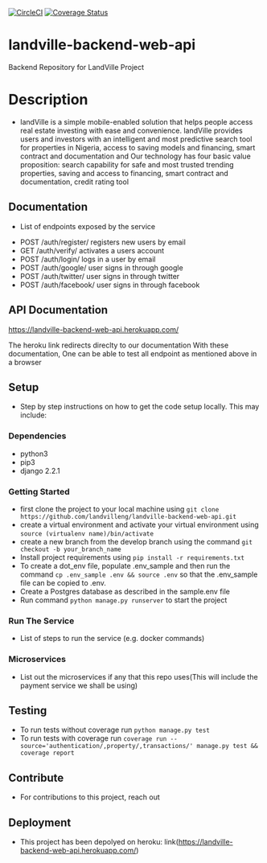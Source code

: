[![CircleCI](https://circleci.com/gh/landvilleng/landville-backend-web-api.svg?style=svg&circle-token=0b67e7bdea3b38a5b4be3154613c500fb0ba12db)](https://circleci.com/gh/landvilleng/landville-backend-web-api) [![Coverage Status](https://coveralls.io/repos/github/landvilleng/landville-backend-web-api/badge.svg?branch=develop&t=8IKdIj)](https://coveralls.io/github/landvilleng/landville-backend-web-api?branch=develop)

# landville-backend-web-api

Backend Repository for LandVille Project

# Description

- landVille is a simple mobile-enabled solution that helps people access real estate investing with ease and convenience. landVille provides users and investors with an intelligent and most predictive search tool for properties in Nigeria, access to saving models and financing, smart contract and documentation and Our technology has four basic value proposition: search capability for safe and most trusted trending properties, saving and access to financing, smart contract and documentation, credit rating tool

## Documentation

- List of endpoints exposed by the service

* POST /auth/register/ registers new users by email
* GET /auth/verify/ activates a users account
* POST /auth/login/ logs in a user by email
* POST /auth/google/ user signs in through google
* POST /auth/twitter/ user signs in through twitter
* POST /auth/facebook/ user signs in through facebook

## API Documentation

https://landville-backend-web-api.herokuapp.com/

The heroku link redirects direclty to our documentation With these documentation, One can be able to test all endpoint as mentioned above in a browser

## Setup

- Step by step instructions on how to get the code setup locally. This may include:

### Dependencies

- python3
- pip3
- django 2.2.1

### Getting Started

- first clone the project to your local machine using `git clone https://github.com/landvilleng/landville-backend-web-api.git`
- create a virtual environment and activate your virtual environment using `source (virtualenv name)/bin/activate`
- create a new branch from the develop branch using the command `git checkout -b your_branch_name`
- Install project requirements using `pip install -r requirements.txt`
- To create a dot_env file, populate .env_sample and then run the command `cp .env_sample .env && source .env` so that the .env_sample file can be copied to .env.
- Create a Postgres database as described in the sample.env file
- Run command `python manage.py runserver` to start the project

### Run The Service

- List of steps to run the service (e.g. docker commands)

### Microservices

- List out the microservices if any that this repo uses(This will include the payment service we shall be using)

## Testing

- To run tests without coverage run `python manage.py test`
- To run tests with coverage run `coverage run --source='authentication/,property/,transactions/' manage.py test && coverage report`

## Contribute

- For contributions to this project, reach out

## Deployment

- This project has been depolyed on heroku:
  link(https://landville-backend-web-api.herokuapp.com/)
